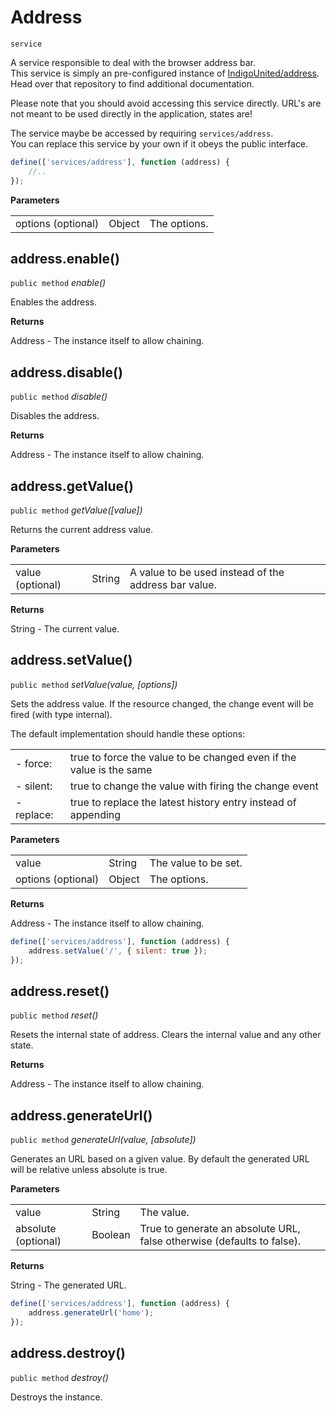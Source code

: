 # Address

`service`

A service responsible to deal with the browser address bar.   
This service is simply an pre-configured instance of [IndigoUnited/address](https://github.com/IndigoUnited/address). Head over that repository to find additional documentation.

Please note that you should avoid accessing this service directly. URL's are not meant to be used directly in the application,
states are!

The service maybe be accessed by requiring `services/address`.   
You can replace this service by your own if it obeys the public interface.


```js
define(['services/address'], function (address) {
    //..
});
```

**Parameters**

|                    |        |              |
| ------------------ | ------ | ------------ |
| options (optional) | Object | The options. |


## address.enable()

`public method` _enable()_

Enables the address.

**Returns**

Address - The instance itself to allow chaining.


## address.disable()

`public method` _disable()_

Disables the address.

**Returns**

Address - The instance itself to allow chaining.


## address.getValue()

`public method` _getValue([value])_

Returns the current address value.

**Parameters**

|                  |        |                                                     |
| ---------------- | ------ | --------------------------------------------------- |
| value (optional) | String | A value to be used instead of the address bar value.|

**Returns**

String - The current value.


## address.setValue()

`public method` _setValue(value, [options])_

Sets the address value.
If the resource changed, the change event will be fired (with type internal).

The default implementation should handle these options:

|            |                                                                     |
| ---------- | ------------------------------------------------------------------- |
| - force:   | true to force the value to be changed even if the value is the same |
| - silent:  | true to change the value with firing the change event               |
| - replace: | true to replace the latest history entry instead of appending       |

**Parameters**

|                    |        |                      |
| ------------------ | -----  | -------------------- |
| value              | String | The value to be set. |
| options (optional) | Object | The options.         |

**Returns**

Address - The instance itself to allow chaining.


```js
define(['services/address'], function (address) {
    address.setValue('/', { silent: true });
});
```

## address.reset()

`public method` _reset()_

Resets the internal state of address.
Clears the internal value and any other state.

**Returns**

Address - The instance itself to allow chaining.


## address.generateUrl()

`public method` _generateUrl(value, [absolute])_

Generates an URL based on a given value.
By default the generated URL will be relative unless absolute is true.

**Parameters**

|                     |         |                                                                        |
| ------------------- | ------- | ---------------------------------------------------------------------- |
| value               | String  | The value.                                                             |
| absolute (optional) | Boolean | True to generate an absolute URL, false otherwise (defaults to false). |

**Returns**

String - The generated URL.


```js
define(['services/address'], function (address) {
    address.generateUrl('home');
});
```

## address.destroy()

`public method` _destroy()_

Destroys the instance.
